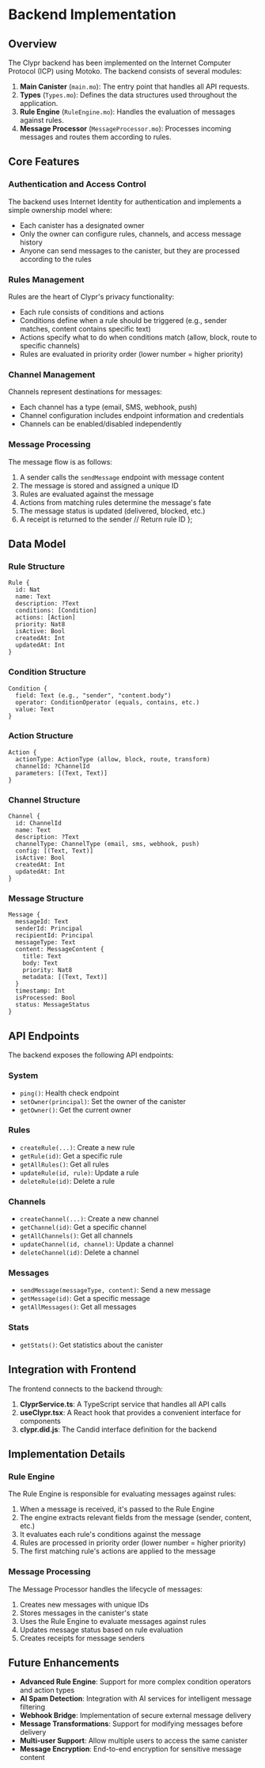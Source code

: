 # Backend Implementation

## Overview

The Clypr backend has been implemented on the Internet Computer Protocol (ICP) using Motoko. The backend consists of several modules:

1. **Main Canister** (`main.mo`): The entry point that handles all API requests.
2. **Types** (`Types.mo`): Defines the data structures used throughout the application.
3. **Rule Engine** (`RuleEngine.mo`): Handles the evaluation of messages against rules.
4. **Message Processor** (`MessageProcessor.mo`): Processes incoming messages and routes them according to rules.

## Core Features

### Authentication and Access Control

The backend uses Internet Identity for authentication and implements a simple ownership model where:

- Each canister has a designated owner
- Only the owner can configure rules, channels, and access message history
- Anyone can send messages to the canister, but they are processed according to the rules

### Rules Management

Rules are the heart of Clypr's privacy functionality:

- Each rule consists of conditions and actions
- Conditions define when a rule should be triggered (e.g., sender matches, content contains specific text)
- Actions specify what to do when conditions match (allow, block, route to specific channels)
- Rules are evaluated in priority order (lower number = higher priority)

### Channel Management

Channels represent destinations for messages:

- Each channel has a type (email, SMS, webhook, push)
- Channel configuration includes endpoint information and credentials
- Channels can be enabled/disabled independently

### Message Processing

The message flow is as follows:

1. A sender calls the `sendMessage` endpoint with message content
2. The message is stored and assigned a unique ID
3. Rules are evaluated against the message
4. Actions from matching rules determine the message's fate
5. The message status is updated (delivered, blocked, etc.)
6. A receipt is returned to the sender
    // Return rule ID
  };
## Data Model

### Rule Structure

```
Rule {
  id: Nat
  name: Text
  description: ?Text
  conditions: [Condition]
  actions: [Action]
  priority: Nat8
  isActive: Bool
  createdAt: Int
  updatedAt: Int
}
```

### Condition Structure

```
Condition {
  field: Text (e.g., "sender", "content.body")
  operator: ConditionOperator (equals, contains, etc.)
  value: Text
}
```

### Action Structure

```
Action {
  actionType: ActionType (allow, block, route, transform)
  channelId: ?ChannelId
  parameters: [(Text, Text)]
}
```

### Channel Structure

```
Channel {
  id: ChannelId
  name: Text
  description: ?Text
  channelType: ChannelType (email, sms, webhook, push)
  config: [(Text, Text)]
  isActive: Bool
  createdAt: Int
  updatedAt: Int
}
```

### Message Structure

```
Message {
  messageId: Text
  senderId: Principal
  recipientId: Principal
  messageType: Text
  content: MessageContent {
    title: Text
    body: Text
    priority: Nat8
    metadata: [(Text, Text)]
  }
  timestamp: Int
  isProcessed: Bool
  status: MessageStatus
}
```

## API Endpoints

The backend exposes the following API endpoints:

### System

- `ping()`: Health check endpoint
- `setOwner(principal)`: Set the owner of the canister
- `getOwner()`: Get the current owner

### Rules

- `createRule(...)`: Create a new rule
- `getRule(id)`: Get a specific rule
- `getAllRules()`: Get all rules
- `updateRule(id, rule)`: Update a rule
- `deleteRule(id)`: Delete a rule

### Channels

- `createChannel(...)`: Create a new channel
- `getChannel(id)`: Get a specific channel
- `getAllChannels()`: Get all channels
- `updateChannel(id, channel)`: Update a channel
- `deleteChannel(id)`: Delete a channel

### Messages

- `sendMessage(messageType, content)`: Send a new message
- `getMessage(id)`: Get a specific message
- `getAllMessages()`: Get all messages

### Stats

- `getStats()`: Get statistics about the canister

## Integration with Frontend

The frontend connects to the backend through:

1. **ClyprService.ts**: A TypeScript service that handles all API calls
2. **useClypr.tsx**: A React hook that provides a convenient interface for components
3. **clypr.did.js**: The Candid interface definition for the backend

## Implementation Details

### Rule Engine

The Rule Engine is responsible for evaluating messages against rules:

1. When a message is received, it's passed to the Rule Engine
2. The engine extracts relevant fields from the message (sender, content, etc.)
3. It evaluates each rule's conditions against the message
4. Rules are processed in priority order (lower number = higher priority)
5. The first matching rule's actions are applied to the message

### Message Processing

The Message Processor handles the lifecycle of messages:

1. Creates new messages with unique IDs
2. Stores messages in the canister's state
3. Uses the Rule Engine to evaluate messages against rules
4. Updates message status based on rule evaluation
5. Creates receipts for message senders

## Future Enhancements

- **Advanced Rule Engine**: Support for more complex condition operators and action types
- **AI Spam Detection**: Integration with AI services for intelligent message filtering
- **Webhook Bridge**: Implementation of secure external message delivery
- **Message Transformations**: Support for modifying messages before delivery
- **Multi-user Support**: Allow multiple users to access the same canister
- **Message Encryption**: End-to-end encryption for sensitive message content
